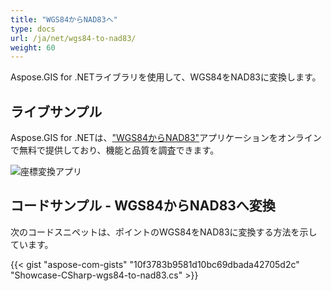 ```yaml
---
title: "WGS84からNAD83へ"
type: docs
url: /ja/net/wgs84-to-nad83/
weight: 60
---
```


Aspose.GIS for .NETライブラリを使用して、WGS84をNAD83に変換します。

## **ライブサンプル**

Aspose.GIS for .NETは、["WGS84からNAD83"](https://products.aspose.app/gis/transformation/wgs84-to-nad83)アプリケーションをオンラインで無料で提供しており、機能と品質を調査できます。

![座標変換アプリ](transform-coordinates.png)

## **コードサンプル - WGS84からNAD83へ変換**

次のコードスニペットは、ポイントのWGS84をNAD83に変換する方法を示しています。

{{< gist "aspose-com-gists" "10f3783b9581d10bc69dbada42705d2c" "Showcase-CSharp-wgs84-to-nad83.cs" >}}
